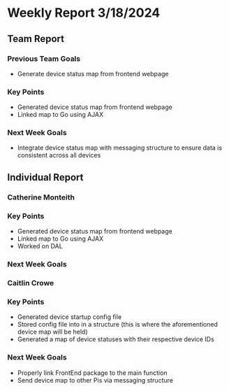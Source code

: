 # Weekly Report 3/18/2024
## Team Report
### Previous Team Goals
- Generate device status map from frontend webpage

### Key Points
- Generated device status map from frontend webpage
- Linked map to Go using AJAX

### Next Week Goals
- Integrate device status map with messaging structure to ensure data is consistent across all devices

## Individual Report
### Catherine Monteith
### Key Points
- Generated device status map from frontend webpage
- Linked map to Go using AJAX
- Worked on DAL

### Next Week Goals

### Caitlin Crowe
### Key Points
- Generated device startup config file
- Stored config file into in a structure (this is where the aforementioned device map will be held)
- Generated a map of device statuses with their respective device IDs

### Next Week Goals
- Properly link FrontEnd package to the main function
- Send device map to other Pis via messaging structure
